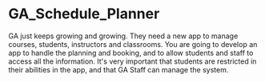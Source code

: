 GA_Schedule_Planner
===================

GA just keeps growing and growing. They need a new app to manage courses, students, instructors and classrooms.  You are going to develop an app to handle the planning and booking, and to allow students and staff to access all the information.  It's very important that students are restricted in their abilities in the app, and that GA Staff can manage the system.
